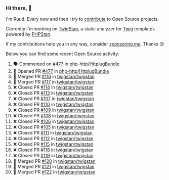 ### Hi there, 👋

I'm Ruud. Every now and then I try to [contribute](https://github.com/pulls?q=+is%3Apr+author%3Aruudk+archived%3Afalse+is%3Apublic+) to Open Source projects.

Currently I'm working on [TwigStan](https://github.com/twigstan), a static analyzer for [Twig](https://twig.symfony.com/) templates powered by [PHPStan](https://phpstan.org/).

If my contributions help you in any way, consider [sponsoring me](https://github.com/sponsors/ruudk). Thanks 😊

Below you can find some recent Open Source activity:

<!--START_SECTION:activity-->
1. 🗣 Commented on [#477](https://github.com/php-http/HttplugBundle/pull/477#issuecomment-2483314384) in [php-http/HttplugBundle](https://github.com/php-http/HttplugBundle)
2. 💪 Opened PR [#477](https://github.com/php-http/HttplugBundle/pull/477) in [php-http/HttplugBundle](https://github.com/php-http/HttplugBundle)
3. 🎉 Merged PR [#116](https://github.com/twigstan/twigstan/pull/116) in [twigstan/twigstan](https://github.com/twigstan/twigstan)
4. 🎉 Merged PR [#117](https://github.com/twigstan/twigstan/pull/117) in [twigstan/twigstan](https://github.com/twigstan/twigstan)
5. ❌ Closed PR [#114](https://github.com/twigstan/twigstan/pull/114) in [twigstan/twigstan](https://github.com/twigstan/twigstan)
6. ❌ Closed PR [#113](https://github.com/twigstan/twigstan/pull/113) in [twigstan/twigstan](https://github.com/twigstan/twigstan)
7. ❌ Closed PR [#107](https://github.com/twigstan/twigstan/pull/107) in [twigstan/twigstan](https://github.com/twigstan/twigstan)
8. ❌ Closed PR [#110](https://github.com/twigstan/twigstan/pull/110) in [twigstan/twigstan](https://github.com/twigstan/twigstan)
9. ❌ Closed PR [#109](https://github.com/twigstan/twigstan/pull/109) in [twigstan/twigstan](https://github.com/twigstan/twigstan)
10. ❌ Closed PR [#108](https://github.com/twigstan/twigstan/pull/108) in [twigstan/twigstan](https://github.com/twigstan/twigstan)
11. ❌ Closed PR [#106](https://github.com/twigstan/twigstan/pull/106) in [twigstan/twigstan](https://github.com/twigstan/twigstan)
12. ❌ Closed PR [#105](https://github.com/twigstan/twigstan/pull/105) in [twigstan/twigstan](https://github.com/twigstan/twigstan)
13. ❌ Closed PR [#111](https://github.com/twigstan/twigstan/pull/111) in [twigstan/twigstan](https://github.com/twigstan/twigstan)
14. ❌ Closed PR [#112](https://github.com/twigstan/twigstan/pull/112) in [twigstan/twigstan](https://github.com/twigstan/twigstan)
15. ❌ Closed PR [#115](https://github.com/twigstan/twigstan/pull/115) in [twigstan/twigstan](https://github.com/twigstan/twigstan)
16. ❌ Closed PR [#118](https://github.com/twigstan/twigstan/pull/118) in [twigstan/twigstan](https://github.com/twigstan/twigstan)
17. ❌ Closed PR [#119](https://github.com/twigstan/twigstan/pull/119) in [twigstan/twigstan](https://github.com/twigstan/twigstan)
18. 🎉 Merged PR [#120](https://github.com/twigstan/twigstan/pull/120) in [twigstan/twigstan](https://github.com/twigstan/twigstan)
19. 🎉 Merged PR [#121](https://github.com/twigstan/twigstan/pull/121) in [twigstan/twigstan](https://github.com/twigstan/twigstan)
20. 🎉 Merged PR [#122](https://github.com/twigstan/twigstan/pull/122) in [twigstan/twigstan](https://github.com/twigstan/twigstan)
<!--END_SECTION:activity-->
